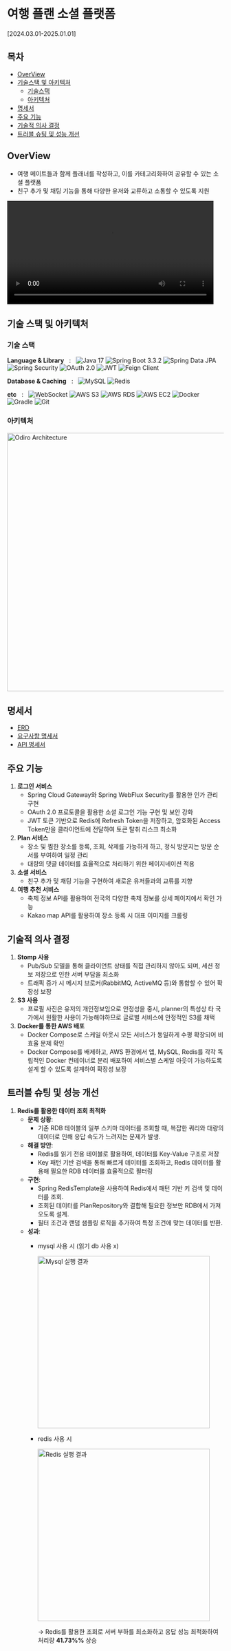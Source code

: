 # 여행 플랜 소셜 플랫폼

[2024.03.01-2025.01.01]

## 목차

- [OverView](#overview)
- [기술스택 및 아키텍처](#기술-스택-및-아키텍처)
    - [기술스택](#기술-스택)
    - [아키텍처](#아키텍처)
- [명세서](#명세서)
- [주요 기능](#주요-기능)
- [기술적 의사 결정](#기술적-의사-결정)
- [트러블 슈팅 및 성능 개선](#트러블-슈팅-및-성능-개선)

## OverView
- 여행 메이트들과 함께 플래너를 작성하고, 이를 카테고리화하여 공유할 수 있는 소셜 플랫폼
- 친구 추가 및 채팅 기능을 통해 다양한 유저와 교류하고 소통할 수 있도록 지원

<video src="https://github.com/user-attachments/assets/6a15955e-0147-4988-9cf6-eb5700201b8c" width="480" controls>
  <img src="https://github.com/user-attachments/assets/7980bbcf-3cfb-41d0-981c-41454307ddec" width="600"/>
</video>


## 기술 스택 및 아키텍처


### 기술 스택

**Language & Library** &nbsp; : &nbsp;
<img src="https://img.shields.io/badge/Java-17-007396?style=for-the-badge&logo=java&logoColor=white" alt="Java 17">
<img src="https://img.shields.io/badge/SpringBoot-3.3.2-6DB33F?style=for-the-badge&logo=springboot&logoColor=white" alt="Spring Boot 3.3.2">
<img src="https://img.shields.io/badge/Spring%20Data%20JPA-6DB33F?style=for-the-badge&logo=spring&logoColor=white" alt="Spring Data JPA">
<img src="https://img.shields.io/badge/Spring%20Security-6DB33F?style=for-the-badge&logo=Spring%20Security&logoColor=white" alt="Spring Security">
<img src="https://img.shields.io/badge/OAuth2.0-4285F4?style=for-the-badge&logo=oauth&logoColor=white" alt="OAuth 2.0">
<img src="https://img.shields.io/badge/JWT-000000?style=for-the-badge&logo=JSON%20web%20tokens&logoColor=white" alt="JWT">
<img src="https://img.shields.io/badge/Feign%20Client-007396?style=for-the-badge&logo=java&logoColor=white" alt="Feign Client">

**Database & Caching** &nbsp; : &nbsp;
<img src="https://img.shields.io/badge/MySQL-4479A1?style=for-the-badge&logo=mysql&logoColor=white" alt="MySQL">
<img src="https://img.shields.io/badge/Redis-DC382D?style=for-the-badge&logo=redis&logoColor=white" alt="Redis">

**etc** &nbsp; : &nbsp;
<img src="https://img.shields.io/badge/WebSocket-010101?style=for-the-badge&logo=WebRTC&logoColor=white" alt="WebSocket">
<img src="https://img.shields.io/badge/AWS%20S3-569A31?style=for-the-badge&logo=Amazon%20S3&logoColor=white" alt="AWS S3">
<img src="https://img.shields.io/badge/AWS%20RDS-FF9900?style=for-the-badge&logo=Amazon%20RDS&logoColor=white" alt="AWS RDS">
<img src="https://img.shields.io/badge/AWS%20EC2-FF9900?style=for-the-badge&logo=Amazon%20EC2&logoColor=white" alt="AWS EC2">
<img src="https://img.shields.io/badge/Docker-2496ED?style=for-the-badge&logo=docker&logoColor=white" alt="Docker">
<img src="https://img.shields.io/badge/Gradle-02303A?style=for-the-badge&logo=gradle&logoColor=white" alt="Gradle">
<img src="https://img.shields.io/badge/Git-F05032?style=for-the-badge&logo=git&logoColor=white" alt="Git">

### 아키텍처

<img src="img\odiro_architecture.png" alt="Odiro Architecture" width="600">

## 명세서

- [ERD](https://geode-dryer-3f6.notion.site/ERD-1bb40852c227804d8c34d868f0a13e9c?pvs=4)
- [요구사항 명세서](https://geode-dryer-3f6.notion.site/ded1f1df26934a41b437aeb81df0a8e7?pvs=4)
- [API 명세서](https://geode-dryer-3f6.notion.site/Api-1bb40852c227807cb6a5e9cfd6481f2a?pvs=4)

## 주요 기능
1. **로그인 서비스**
   - Spring Cloud Gateway와 Spring WebFlux Security를 활용한 인가 관리 구현
   - OAuth 2.0 프로토콜을 활용한 소셜 로그인 기능 구현 및 보안 강화
   - JWT 토큰 기반으로 Redis에 Refresh Token을 저장하고, 암호화된 Access Token만을 클라이언트에 전달하여 토큰 탈취 리스크 최소화 
2. **Plan 서비스**
   - 장소 및 찜한 장소를 등록, 조회, 삭제를 가능하게 하고, 정식 방문지는 방문 순서를 부여하여 일정 관리
   - 대량의 댓글 데이터를 효율적으로 처리하기 위한 페이지네이션 적용
3. **소셜 서비스**
   - 친구 추가 및 채팅 기능을 구현하여 새로운 유저들과의 교류를 지향
4. **여행 추천 서비스**
   - 축제 정보 API를 활용하여 전국의 다양한 축제 정보를 상세 페이지에서 확인 가능
   - Kakao map API를 활용하여 장소 등록 시 대표 이미지를 크롤링
     
## 기술적 의사 결정
1. **Stomp 사용**
   - Pub/Sub 모델을 통해 클라이언트 상태를 직접 관리하지 않아도 되며, 세션 정보 저장으로 인한 서버 부담을 최소화
   - 트래픽 증가 시 메시지 브로커(RabbitMQ, ActiveMQ 등)와 통합할 수 있어 확장성 보장
2. **S3 사용**
   - 프로필 사진은 유저의 개인정보임으로 안정성을 중시, planner의 특성상 타 국가에서 원활한 사용이 가능해야하므로 글로벌 서비스에 안정적인 S3를 채택
3. **Docker를 통한 AWS 배포**
   - Docker Compose로 스케일 아웃시 모든 서비스가 동일하게 수평 확장되어 비효율 문제 확인
   - Docker Compose를 배제하고, AWS 환경에서 앱, MySQL, Redis를 각각 독립적인 Docker 컨테이너로 분리 배포하여 서비스별 스케일 아웃이 가능하도록 설계 할 수 있도록 설계하여 확장성 보장

## 트러블 슈팅 및 성능 개선
1. **Redis를 활용한 데이터 조회 최적화**
    - **문제 상황**:
        - 기존 RDB 테이블의 일부 스키마 데이터를 조회할 때, 복잡한 쿼리와 대량의 데이터로 인해 응답 속도가 느려지는 문제가 발생.
    - **해결 방안**:
        - Redis를 읽기 전용 테이블로 활용하여, 데이터를 Key-Value 구조로 저장
        - Key 패턴 기반 검색을 통해 빠르게 데이터를 조회하고, Redis 데이터를 활용해 필요한 RDB 데이터를 효율적으로 필터링
    - **구현**:
        - Spring RedisTemplate을 사용하여 Redis에서 패턴 기반 키 검색 및 데이터를 조회.
        - 조회된 데이터를 PlanRepository와 결합해 필요한 정보만 RDB에서 가져오도록 설계.
        - 필터 조건과 랜덤 샘플링 로직을 추가하여 특정 조건에 맞는 데이터를 반환.
    - **성과**:
       - mysql 사용 시 (읽기 db 사용 x)
     
         <img src="img\mysql_500_100.png" alt="Mysql 실행 결과" width="400">
     
       - redis 사용 시
     
         <img src="img\redis_500_100.png" alt="Redis 실행 결과" width="400">
     
         → Redis를 활용한 조회로 서버 부하를 최소화하고 응답 성능 최적화하여 처리량 **41.73%%** 상승

